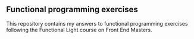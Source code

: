## Functional programming exercises

This repository contains my answers to functional programming exercises following the Functional Light course on Front End Masters.